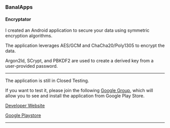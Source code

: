 ### BanalApps
#### Encryptator

I created an Android application to secure your data using symmetric encryption algorithms.

The application leverages AES/GCM and ChaCha20/Poly1305 to encrypt the data.

Argon2Id, SCrypt, and PBKDF2 are used to create a derived key from a user-provided password.

---

The application is still in Closed Testing.

If you want to test it, please join the following [Google Group](https://groups.google.com/g/testers-community), which will allow you to see and install the application from Google Play Store.

[Developer Website](https://banalapps.github.io)

[Google Playstore](https://play.google.com/store/apps/details?id=com.monks.banalapps.encryptator)

---

